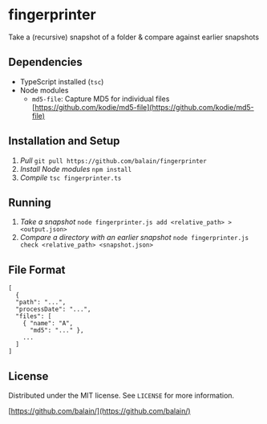 # fingerprinter

Take a (recursive) snapshot of a folder & compare against earlier snapshots

## Dependencies
* TypeScript installed (`tsc`)
* Node modules
  * `md5-file`: Capture MD5 for individual files [https://github.com/kodie/md5-file](https://github.com/kodie/md5-file)

## Installation and Setup
1. *Pull* `git pull https://github.com/balain/fingerprinter`
1. *Install Node modules* `npm install`
1. *Compile* `tsc fingerprinter.ts`

## Running
1. *Take a snapshot* `node fingerprinter.js add <relative_path> > <output.json>`
1. *Compare a directory with an earlier snapshot* `node fingerprinter.js check <relative_path> <snapshot.json>`

## File Format
```
[
  {
  "path": "...",
  "processDate": "...",
  "files": [
    { "name": "A",
      "md5": "..." }, 
    ...
  ]
]
```

## License

Distributed under the MIT license. See ``LICENSE`` for more information.

[https://github.com/balain/](https://github.com/balain/)